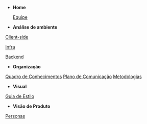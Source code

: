 - **Home**

  [Equipe](Home/Home.md)

- **Análise de ambiente**

[Client-side](environment-analyze/client-side.md)

[Infra](environment-analyze/infra.md)

[Backend](environment-analyze/backend.md)

- **Organização**

[Quadro de Conhecimentos](organization/knowledge-board.md)
[Plano de Comunicação](organization/communication.md.md)
[Metodologias](organization/methodology.md)

- **Visual**

[Guia de Estilo](visual/guia-estilo.md)


- **Visão de Produto**

[Personas](visao/personas.md)
